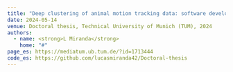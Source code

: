 ```yaml
---
title: "Deep clustering of animal motion tracking data: software development and applications to psychiatric preclinical research"
date: 2024-05-14
venue: Doctoral thesis, Technical University of Munich (TUM), 2024
authors:
  - name: <strong>L Miranda</strong>
    home: "#"
page_es: https://mediatum.ub.tum.de/?id=1713444
code_es: https://github.com/lucasmiranda42/Doctoral-thesis
---
```

